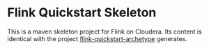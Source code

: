 # Flink Quickstart Skeleton

This is a maven skeleton project for Flink on Cloudera.
Its content is identical with the project [flink-quickstart-archetype](../flink-quickstart-archetype) generates.  
